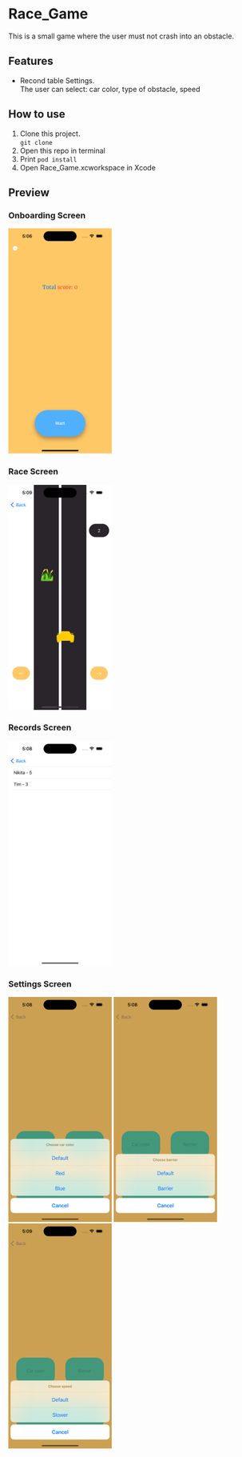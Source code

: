 # Race_Game
This is a small game where the user must not crash into an obstacle.

## Features
- Recond table
Settings.<br>
The user can select: car color, type of obstacle, speed

## How to use
1. Clone this project.<br> 
`git clone `
2. Open this repo in terminal
3. Print `pod install`
4. Open Race_Game.xcworkspace in Xcode

## Preview
### Onboarding Screen
<img src="./ScreenShots/1.png" width=207,9 height=450>

### Race Screen
<img src="./ScreenShots/2.png" width=207,9 height=450>

### Records Screen
<img src="./ScreenShots/3.png" width=207,9 height=450>

### Settings Screen
<img src="./ScreenShots/4.png" width=207,9 height=450>
<img src="./ScreenShots/5.png" width=207,9 height=450>
<img src="./ScreenShots/6.png" width=207,9 height=450>
